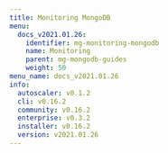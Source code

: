 ```yaml
---
title: Monitoring MongoDB
menu:
  docs_v2021.01.26:
    identifier: mg-monitoring-mongodb
    name: Monitoring
    parent: mg-mongodb-guides
    weight: 50
menu_name: docs_v2021.01.26
info:
  autoscaler: v0.1.2
  cli: v0.16.2
  community: v0.16.2
  enterprise: v0.3.2
  installer: v0.16.2
  version: v2021.01.26
---
```


